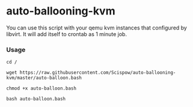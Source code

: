 # auto-ballooning-kvm

You can use this script with your qemu kvm instances that configured by libvirt. It will add itself to crontab as 1 minute job.

### Usage
```
cd /

wget https://raw.githubusercontent.com/Scispow/auto-ballooning-kvm/master/auto-balloon.bash

chmod +x auto-balloon.bash

bash auto-balloon.bash
```
